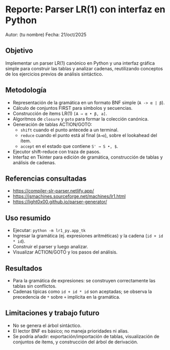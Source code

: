 # Reporte: Parser LR(1) con interfaz en Python

Autor: (tu nombre)
Fecha: 21/oct/2025

## Objetivo
Implementar un parser LR(1) canónico en Python y una interfaz gráfica simple para construir las tablas y analizar cadenas, reutilizando conceptos de los ejercicios previos de análisis sintáctico.

## Metodología
- Representación de la gramática en un formato BNF simple (`A -> α | β`).
- Cálculo de conjuntos FIRST para símbolos y secuencias.
- Construcción de ítems LR(1) `[A → α • β, a]`.
- Algoritmos de `closure` y `goto` para formar la colección canónica.
- Generación de tablas ACTION/GOTO:
  - `shift` cuando el punto antecede a un terminal.
  - `reduce` cuando el punto está al final (`A→α`), sobre el lookahead del ítem.
  - `accept` en el estado que contiene `S' → S •, $`.
- Ejecutor shift-reduce con traza de pasos.
- Interfaz en Tkinter para edición de gramática, construcción de tablas y análisis de cadenas.

## Referencias consultadas
- https://compiler-slr-parser.netlify.app/
- https://jsmachines.sourceforge.net/machines/lr1.html
- https://light0x00.github.io/parser-generator/

## Uso resumido
- Ejecutar: `python -m lr1_py.app_tk`
- Ingresar la gramática (ej. expresiones aritméticas) y la cadena (`id + id * id`).
- Construir el parser y luego analizar.
- Visualizar ACTION/GOTO y los pasos del análisis.

## Resultados
- Para la gramática de expresiones: se construyen correctamente las tablas sin conflictos.
- Cadenas típicas como `id + id * id` son aceptadas; se observa la precedencia de `*` sobre `+` implícita en la gramática.

## Limitaciones y trabajo futuro
- No se genera el árbol sintáctico.
- El lector BNF es básico; no maneja prioridades ni alias.
- Se podría añadir: exportación/importación de tablas, visualización de conjuntos de ítems, y construcción del árbol de derivación.
